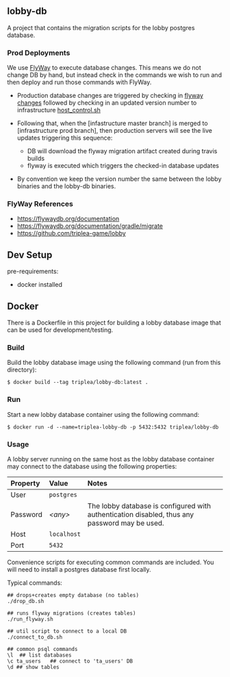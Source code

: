 ## lobby-db

A project that contains the migration scripts for the lobby postgres database.



### Prod Deployments

We use [FlyWay](https://flywaydb.org/) to execute database changes. This means we do not change DB by hand,
but instead check in the commands we wish to run and then deploy and run those commands
with FlyWay.


- Production database changes are triggered by checking in
  [flyway changes](https://github.com/triplea-game/triplea/tree/master/lobby-db/src/main/resources/db/migration)
  followed by checking in an updated version number to infrastructure
  [host_control.sh](https://github.com/triplea-game/infrastructure/blob/master/roles/host_control.sh)

- Following that, when the [infastructure master branch] is merged to [infrastructure prod branch], then
  production servers will see the live updates triggering this sequence:
    - DB will download the flyway migration artifact created during travis builds
    - flyway is executed which triggers the checked-in database updates

- By convention we keep the version number the same between the lobby binaries and the lobby-db binaries.


### FlyWay References

- https://flywaydb.org/documentation
- https://flywaydb.org/documentation/gradle/migrate
- https://github.com/triplea-game/lobby


## Dev Setup

pre-requirements:
- docker installed


## Docker

There is a Dockerfile in this project for building a lobby database image that can be used for development/testing.


### Build

Build the lobby database image using the following command (run from this directory):

```
$ docker build --tag triplea/lobby-db:latest .
```

### Run

Start a new lobby database container using the following command:

```
$ docker run -d --name=triplea-lobby-db -p 5432:5432 triplea/lobby-db
```

### Usage

A lobby server running on the same host as the lobby database container may connect to the database using the following properties:

Property | Value | Notes
:-- | :-- | :--
User | `postgres` |
Password | _&lt;any&gt;_ | The lobby database is configured with authentication disabled, thus any password may be used.
Host | `localhost` |
Port | `5432` |

Convenience scripts for executing common commands are included. You will need to install
a postgres database first locally.


Typical commands:
```
## drops+creates empty database (no tables)
./drop_db.sh

## runs flyway migrations (creates tables)
./run_flyway.sh

## util script to connect to a local DB
./connect_to_db.sh

## common psql commands
\l  ## list databases
\c ta_users   ## connect to 'ta_users' DB
\d ## show tables
```
